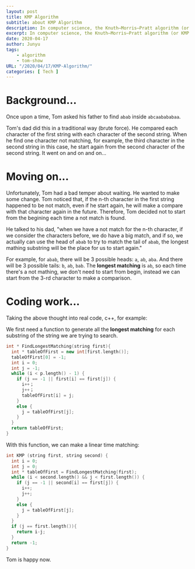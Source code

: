 ```yaml
---
layout: post
title: KMP Algorithm
subtitle: about KMP Algorithm
description: In computer science, the Knuth–Morris–Pratt algorithm (or KMP algorithm) is a string-searching algorithm that searches for occurrences of a "word" W within ...
excerpt: In computer science, the Knuth–Morris–Pratt algorithm (or KMP algorithm) is a string-searching algorithm that searches for occurrences of a "word" W within ...
date: 2020-04-17
author: Junyu
tags:
    - algorithm
    - tom-show
URL: "/2020/04/17/KMP-Algorithm/"
categories: [ Tech ]
---
```


# Background...

Once upon a time, Tom asked his father to find `abab` inside `abcaabababaa`.

Tom's dad did this in a traditional way (brute force). He compared each character of the first string with each character of the second string. When he find one character not matching, for example, the third character in the second string in this case, he start again from the second character of the second string. It went on and on and on...

# Moving on...

Unfortunately, Tom had a bad temper about waiting. He wanted to make some change. Tom noticed that, if the n-th character in the first string happened to be not match, even if he start again, he will make a compare with that character again in the future. Therefore, Tom decided not to start from the begining each time a not match is found.

He talked to his dad, "when we have a not match for the n-th character, if we consider the characters before, we do have a big match, and if so, we actually can use the head of `abab` to try to match the tail of `abab`, the longest mathing substring will be the place for us to start again." 

For example, for `abab`, there will be 3 possible heads: `a`, `ab`, `aba`. And there will be 3 possible tails: `b`, `ab`, `bab`. The **longest matching** is `ab`, so each time there's a not mathing, we don't need to start from begin, instead we can start from the 3-rd character to make a comparison.

# Coding work...

Taking the above thought into real code, c++, for example:

We first need a function to generate all the **longest matching** for each substring of the string we are trying to search.

```c++
int * FindLongestMatching(string first){
  int * tableOfFirst = new int[first.length()];
  tableOfFirst[0] = -1;
  int i = 0;
  int j = -1;
  while (i < p.length() - 1) {
    if (j == -1 || first[i] == first[j]) {
      i++；
      j++；
      tableOfFirst[i] = j;
    }
    else {
      j = tableOfFirst[j];
    }
  }
  return tableOfFirst;
}
```

With this function, we can make a linear time matching:

```c++
int KMP (string first, string second) {
  int i = 0;
  int j = 0;
  int * tableOfFirst = FindLongestMatching(first);
  while (i < second.length() && j < first.length()) {
    if (j == -1 || second[i] == first[j]) {
      i++;
      j++;
    }
    else {
      j = tableOfFirst[j];
    }
  }
  if (j == first.length()){
    return i-j;
  }
  return -1;
}
```

Tom is happy now.